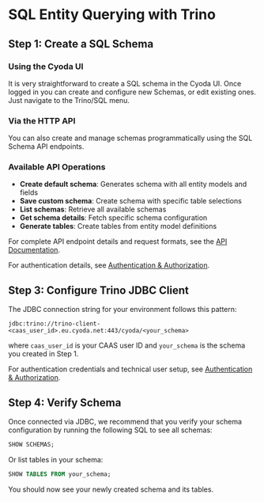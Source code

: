# SQL Entity Querying with Trino

## Step 1: Create a SQL Schema

### Using the Cyoda UI

It is very straightforward to create a SQL schema in the Cyoda UI. Once logged in you can 
create and configure new Schemas, or edit existing ones. Just navigate to the Trino/SQL menu.

### Via the HTTP API

You can also create and manage schemas programmatically using the SQL Schema API endpoints.

### Available API Operations

- **Create default schema**: Generates schema with all entity models and fields
- **Save custom schema**: Create schema with specific table selections
- **List schemas**: Retrieve all available schemas
- **Get schema details**: Fetch specific schema configuration
- **Generate tables**: Create tables from entity model definitions

For complete API endpoint details and request formats, see the [API Documentation](../../index.html#api-content).

For authentication details, see [Authentication & Authorization](authentication-authorization.md).

## Step 3: Configure Trino JDBC Client

The JDBC connection string for your environment follows this pattern:
```
jdbc:trino://trino-client-<caas_user_id>.eu.cyoda.net:443/cyoda/<your_schema>
```
where `caas_user_id` is your CAAS user ID and `your_schema` is the schema you created in Step 1.

For authentication credentials and technical user setup, see [Authentication & Authorization](authentication-authorization.md#technical-user-creation).

## Step 4: Verify Schema

Once connected via JDBC, we recommend that you verify your schema configuration by running the following SQL to see all schemas:

```sql
SHOW SCHEMAS;
```

Or list tables in your schema:

```sql
SHOW TABLES FROM your_schema;
```

You should now see your newly created schema and its tables.